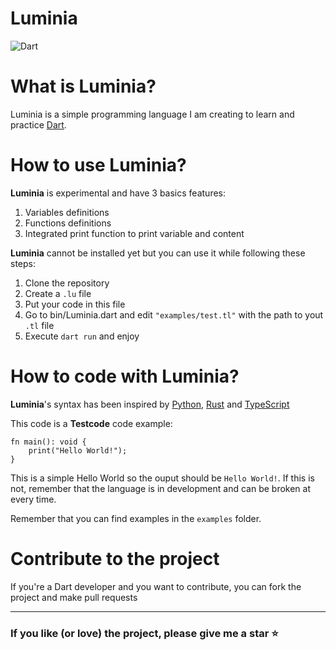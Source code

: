 # Luminia

![Dart](https://img.shields.io/badge/dart-%2338B2AC.svg?style=for-the-badge&logo=dart&logoColor=white)

# What is Luminia?

Luminia is a simple programming language I am creating to learn and practice [Dart](https://dart.dev).

# How to use Luminia?

**Luminia** is experimental and have 3 basics features:

1. Variables definitions
2. Functions definitions
3. Integrated print function to print variable and content

**Luminia** cannot be installed yet but you can use it while following these steps:

1. Clone the repository
2. Create a `.lu` file
3. Put your code in this file
4. Go to bin/Luminia.dart and edit `"examples/test.tl"` with the path to yout `.tl` file
5. Execute `dart run` and enjoy

# How to code with Luminia?

**Luminia**'s syntax has been inspired by [Python](https://python.org), [Rust](https://www.rust-lang.org/) and [TypeScript](https://www.typescriptlang.org/)

This code is a **Testcode** code example:

```lu
fn main(): void {
    print("Hello World!");
}
```

This is a simple Hello World so the ouput should be `Hello World!`. If this is not, remember that the language is in development and can be broken at every time.

Remember that you can find examples in the `examples` folder.

# Contribute to the project

If you're a Dart developer and you want to contribute, you can fork the project and make pull requests

---

### If you like (or love) the project, please give me a star ⭐
